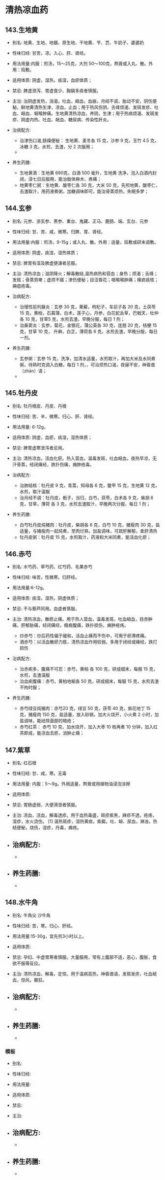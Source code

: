 # 清热凉血药

## 143.生地黄

- 别名: 地黄、生地、地髓、原生地、干地黄、苄、芑、牛奶子、婆婆奶
- 性味归经: 甘苦，凉。入心、肝、肾经。
- 用法用量:内服：煎汤，15～25克，大剂 50～100克，熬膏或入丸、散。外用：捣敷。
- 适用体质: 阴虚，湿热，痰湿，血瘀体质；
- 禁忌: 脾虚泄泻、胃虚食少、胸膈多痰者慎服。

- 主治: 治阴虚发热，消渴，吐血，衄血，血崩，月经不调，胎动不安，阴伤便秘。鲜地黄清热生津，凉血，止血；用于热风伤阴、舌绛烦渴、发斑发疹、吐血、衄血、咽喉肿痛。生地黄清热凉血，养阴，生津；用于热病烦渴、发斑发疹、阴虚内热、吐血、衄血、糖尿病、传染性肝炎。
- 治病配方: 
  - 治津伤口渴,肠燥便秘： 生地黄、麦冬各 15 克，沙参 9 克，玉竹 4.5 克，冰糖 3 克，水煎，去渣，分 2 次服用；
  - 
  
- 养生药膳: 
  - 生地黄酒：生地黄 690克，白酒 500 毫升，生地黄 洗净，泡入白酒内封闭，浸七日后服用，能治肢体麻木、疼痛；
  - 地黄枣仁粥：生地黄、酸枣仁各 30 克，大米 50 克，先煎地黄，酸枣仁，去渣取汁，用药液煮粥，加糖调味即可，能治骨蒸烦热，失眠多梦；


## 144.玄参

- 别名: 元参、浙玄参、黑参、重台、鬼藏、正马、鹿肠、端、玄台、元参
- 性味归经: 甘、苦、咸，微寒。归脾、胃、肾经。
- 用法用量:内服：煎汤，9-15g；或入丸、散。外用：适量，捣敷或研末调敷。
- 适用体质: 阴虚，痰湿，湿热体质；
- 禁忌: 脾胃有湿及脾虚便溏者忌服。

- 主治: 清热凉血；滋阴降火；解毒散结,温热病热和营血；身热；烦渴；舌绛；发斑；骨蒸劳嗽；虚烦不寤；津伤便秘；目涩昏花；咽喉喉肿痛；瘰疬痰核；痈疽疮毒。
- 治病配方: 
  - 治慢性前列腺炎：玄参 30 克，萆薢，枸杞子，车前子各 20 克，土茯苓 15 克，黄柏，石菖蒲，白术，莲子心，丹参，白花蛇舌草，巴戟天，杜仲各 10 克，甘草5 克，水煎去渣，早晚分服，每日 1 剂；
  - 治鼻窦炎：玄参，菊花，金银花，蒲公英各 30 克，连翘 20 克，桔梗 15 克，甘草 10 克， 升麻，白芷，薄荷各 6 克，水煎去渣，早晚分服，每日一剂。
  
- 养生药膳: 
  - 玄参粥：玄参 15 克，洗净，加清水适量，水煎取汁，再加大米及水同煮粥，待熟时克调入白糖，每日 1 剂，，可治烦热口渴，夜寐不安，神昏谵（zhān）语；
  -


## 145.牡丹皮

- 别名: 牡丹根皮、丹皮、丹根
- 性味归经: 苦、辛，微寒。归心、肝、肾经。
- 用法用量: 6-12g。
- 适用体质: 阴虚，血瘀，痰湿，湿热体质；
- 禁忌: 脾胃虚寒泄泻者忌用。

- 主治: 清热凉血，活血化瘀。热入营血，温毒发斑，吐血衄血，夜热早凉，无汗骨蒸，经闭痛经，跌扑伤痛，痈肿疮毒。
- 治病配方: 
  - 治肺结核：牡丹皮 9 克，青蒿，知母各 6 克，鳖甲 15 克，生地黄 12 克，水煎，取汁温服
  - 治月经不调：牡丹皮，栀子，当归，白芍，茯苓，白术各 9 克，柴胡 6 克，甘草，薄荷 各 3 克，水煎去渣取汁，早晚两次分服，每日 1 剂；
  
- 养生药膳: 
  - 白芍牡丹皮炖猪肉：牡丹皮，柴胡各 6 克，白芍 10 克，猪瘦肉 30 克，盐适量，与猪瘦肉一起炖煮，至肉烂熟，加盐调味，可疏肝解郁，柔肝清热
  - 牡丹皮粥：牡丹皮 15 克，水煎取汁，药液和大米同煮，能活血化瘀；


## 146.赤芍

- 别名: 木芍药、草芍药、红芍药、毛果赤芍
- 性味归经: 味苦，性微寒。归肝经。
- 用法用量:6-12g。
- 适用体质: 痰湿，湿热，阴虚体质；
- 禁忌: 不与藜芦同用。血虚者慎服。

- 主治: 清热凉血，散瘀止痛。用于热人营血，温毒发斑，吐血衄血，目赤肿痛，肝郁胁痛，经闭痛经，瘾瘕腹痛，跌扑损伤，痈肿疮疡。
  - 炒赤芍：炒后药性偏于缓和，活血止痛而不伤中，可用于瘀滞疼痛。
  - 酒赤芍：以活血散瘀力胜，清热凉血作用较弱。多用于闭经或痛经，跌打损伤
- 治病配方: 
  - 治赤痢多，腹痛不可忍：赤芍，黄柏 各 100 克，研成细末，每服 15 克，水煎，去渣温服
  - 治血痢腹痛：赤芍，黄柏地榆各 50 克，研成细末，每服 15 克，水煎去渣不拘时服；
  
- 养生药膳: 
  - 赤芍绿豆炖猪肉：赤芍20 克，绿豆 50 克，茯苓 40 克，紫花地丁 15 克，猪瘦肉 150 克，盐适量，放入砂锅，加大火烧开，小火煮 2 小时，加盐调味，能祛除面部的暗疮；
  - 赤芍红茶： 赤芍 10 克，加水烧开，加入大枣 10 枚再煮 10 分钟，加入红茶即成，能凉血去瘀，消肿止痛；


## 147.紫草

- 别名: 红石根
- 性味归经: 甘、咸，寒。无毒
- 用法用量: 内服：5～9g。外用适量，熬膏或用植物油浸泡涂擦
- 适用体质: 
- 禁忌: 胃肠虚弱、大便滑泄者慎服。

- 主治: 凉血，活血，解毒透疹。用于血热毒盛，斑疹紫黑，麻疹不透，疮疡，湿疹，水火烫伤。 [1]  温热斑疹，湿热黄疸，紫癜，吐、衄、尿血，淋浊，热结便秘，烧伤，湿疹，丹毒，痈疡。
- 治病配方: 
  - 
  - 
  
- 养生药膳: 
  -
  -


## 148.水牛角

- 别名: 牛角尖 沙牛角
- 性味归经: 苦，寒。归心、肝经。
- 用法用量:15-30g，宜先煎3小时以上。
- 适用体质: 
- 禁忌: 孕妇、中虚胃寒者慎服。大量服用，常有上腹部不适，恶心，腹胀，食欲不振等反应。

- 主治: 清热凉血，解毒，定惊。用于温病高热，神昏谵语，发斑发疹，吐血衄血，惊风，癫狂。
- 治病配方: 
  - 
  - 
  
- 养生药膳: 
  -
  -







### 模板

- 别名: 
- 性味归经: 
- 用法用量:
- 适用体质: 
- 禁忌: 

- 主治: 
- 治病配方: 
  - 
  - 
  
- 养生药膳: 
  -
  -
